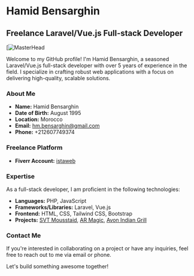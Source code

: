 # Hamid Bensarghin

## Freelance Laravel/Vue.js Full-stack Developer

[![MasterHead](https://cdn.pixabay.com/photo/2016/11/23/14/45/coding-1853305_960_720.jpg)

Welcome to my GitHub profile! I'm Hamid Bensarghin, a seasoned Laravel/Vue.js full-stack developer with over 5 years of experience in the field. I specialize in crafting robust web applications with a focus on delivering high-quality, scalable solutions.

### About Me

- **Name:** Hamid Bensarghin
- **Date of Birth:** August 1995
- **Location:** Morocco
- **Email:** hm.bensarghin@gmail.com
- **Phone:** +212607749374

### Freelance Platform

- **Fiverr Account:** [istaweb](https://www.fiverr.com/istaweb)

### Expertise

As a full-stack developer, I am proficient in the following technologies:

- **Languages:** PHP, JavaScript
- **Frameworks/Libraries:** Laravel, Vue.js
- **Frontend:** HTML, CSS, Tailwind CSS, Bootstrap
- **Projects:** [SVT Mousstaid](https://svtmousstaid.com), [AR Magic](https://armagic.app), [Avon Indian Grill](https://avonindiangrill.com)

### Contact Me

If you're interested in collaborating on a project or have any inquiries, feel free to reach out to me via email or phone.

Let's build something awesome together!
